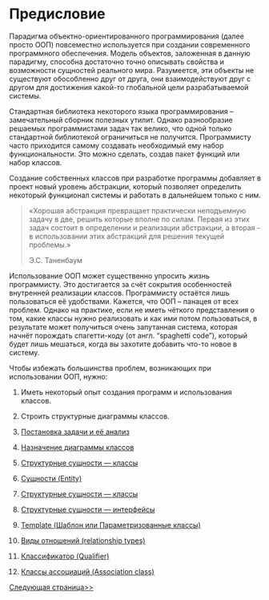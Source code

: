 # Предисловие

Парадигма объектно-ориентированного программирования (далее просто ООП) повсеместно используется при создании современного программного обеспечения. Модель объектов, заложенная в данную парадигму, способна достаточно точно описывать свойства и возможности сущностей реального мира. Разумеется, эти объекты не существуют обособленно друг от друга, они взаимодействуют друг с другом для достижения какой-то глобальной цели разрабатываемой системы.

Стандартная библиотека некоторого языка программирования – замечательный сборник полезных утилит. Однако разнообразие решаемых программистами задач так велико, что одной только стандартной библиотекой ограничиться не получится. Программисту часто приходится самому создавать необходимый ему набор функциональности. Это можно сделать, создав пакет функций или набор классов.

Создание собственных классов при разработке программы добавляет в проект новый уровень абстракции, который позволяет определить некоторый функционал системы и работать в дальнейшем только с ним.

> «Хорошая абстракция превращает практически неподъемную задачу в две, решить которые вполне по силам. Первая из этих задач состоит в определении и реализации абстракции, а вторая - в использовании этих абстракций для решения текущей проблемы.»
>
> Э.С. Таненбаум

Использование ООП может существенно упросить жизнь программисту. Это достигается за счёт сокрытия особенностей внутренней реализации классов. Программисту остаётся лишь пользоваться её удобствами. Кажется, что ООП – панацея от всех проблем. Однако на практике, если не иметь чёткого представления о том, какие классы нужно реализовать и как ими потом пользоваться, в результате может получиться очень запутанная система, которая начнёт порождать спагетти-коду (от англ. “spaghetti code”), который будет лишь мешаться, когда вы захотите добавить что-то новое в систему.

Чтобы избежать большинства проблем, возникающих при использовании ООП, нужно:

1.  Иметь некоторый опыт создания программ и использования классов.
2.  Строить структурные диаграммы классов.



1.  [Постановка задачи и её анализ](/diagram-class/analysis.md)
2.  [Назначение диаграммы классов](/diagram-class/purposeDiagramClass.md)
3.  [Структурные сущности — классы ](/diagram-class/class.md)
4.  [Сущности (Entity)](/diagram-class/entity.md)
5.  [Структурные сущности — классы](/diagram-class/class.md)
6.  [Структурные сущности — интерфейсы](/diagram-class/interface.md)
7.  [Template (Шаблон или Параметризованные классы)](/diagram-class/template.md)
8.  [Виды отношений (relationship types)](/diagram-class/relationshipsClasses.md)
9.  [Классификатор (Qualifier)](/diagram-class/classifier.md)
10. [Классы ассоциаций (Association class)](/diagram-class/classAssociation.md)

[Следующая страница>>](/activity-diagram/Swimlanes.md)